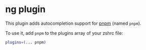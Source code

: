 # ng plugin

This plugin adds autocompletion support for [pnpm](https://github.com/pnpm/pnpm)
(named `pnpm`).

To use it, add `pnpm` to the plugins array of your zshrc file:

```zsh
plugins=(... pnpm)
```
